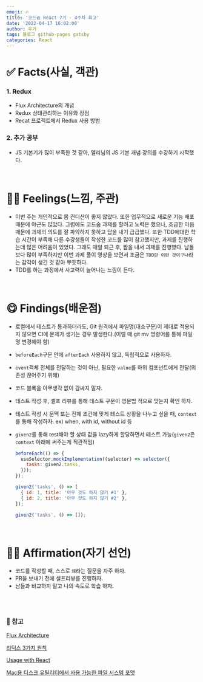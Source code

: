 ```yaml
---
emoji: 🔥
title: '코드숨 React 7기 - 4주차 회고'
date: '2022-04-17 16:02:00'
author: 우기
tags: 블로그 github-pages gatsby
categories: React
---
```


# ✅ Facts(사실, 객관)

### 1. Redux 

- Flux Architecture의 개념
- Redux 상태관리하는 이유와 장점
- Recat 프로젝트에서 Redux 사용 방법

### 2. 추가 공부

- JS 기본기가 많이 부족한 것 같아, 엘리님의 JS 기본 개념 강의를 수강하기 시작했다.

<br>

# 🙋‍♂️ Feelings(느낌, 주관)

- 이번 주는 개인적으로 몸 컨디션이 좋지 않았다. 또한 업무적으로 새로운 기능 배포 때문에 야근도 많았다. 그럼에도 코드숨 과제를 할려고 노력은 했으나, 조급한 마음때문에 과제의 의도를 잘 파악하지 못하고 답을 내기 급급했다. 또한 TDD에대한 학습 시간이 부족해 다른 수강생들이 작성한 코드를 많이 참고했지만, 과제를 진행하는데 많은 어려움이 있었다. 그래도 매일 퇴근 후, 짬을 내서 과제를 진행했다. 남들보다 많이 부족하지만 이번 과제 풀이 영상을 보면서 조금은 `TDD란 이런 것이구나`라는 감각이 생긴 것 같아 뿌듯하다.
- TDD를 하는 과정에서 사고력이 늘어나는 느낌이 든다.


<br>

# 😋 Findings(배운점)
- 로컬에서 테스트가 통과하더라도, Git 원격에서 파일명(대소구문)이 제대로 적용되지 않으면 CI에 문제가 생기는 경우 발생한다.(이럴 때 git mv 명령어를 통해 파일명 변경해야 함)
- `beforeEach`구문 안에 `afterEach` 사용하지 않고, 독립적으로 사용하자.
- `event`객체 전체를 전달하는 것이 아닌, 필요한 `value`를 하위 컴포넌트에게 전달(의존성 끊어주기 위해)
- 코드 블록을 아무생각 없이 감싸지 말자.
- 테스트 작성 후, 셀프 리뷰를 통해 테스트 구문이 영문법 적으로 맞는지 확인 하자.
- 테스트 작성 시 문맥 또는 전제 조건에 맞게 테스트 상황을 나누고 싶을 때, `context`를 통해 작성하자. ex) when, with id, without id 등
- `given2`를 통해 test해야 할 상태 값을 lazy하게 할당하면서 테스트 가능(`given2`은 `context` 아래에 써주는게 직관적임)

  ```js
  beforeEach(() => {
    useSelector.mockImplementation((selector) => selector({
      tasks: given2.tasks,
    }));
  });

  given2('tasks', () => [
    { id: 1, title: '아무 것도 하지 않기 #1' },
    { id: 2, title: '아무 것도 하지 않기 #2' },
  ]);

  given2('tasks', () => []);

  ```



<br>

# 👨‍💻 Affirmation(자기 선언)
- 코드를 작성할 때, 스스로 `왜`라는 질문을 자주 하자.
- PR을 보내기 전에 셀프리뷰를 진행하자.
- 남들과 비교하지 말고 나의 속도로 학습 하자.


<br>
<br>

### 📕 참고
[Flux Architecture](https://haruair.github.io/flux/docs/overview.html)

[리덕스 3가지 원칙](https://redux.js.org/understanding/thinking-in-redux/three-principles)

[Usage with React](https://redux.js.org/tutorials/fundamentals/part-5-ui-react)

[Mac용 디스크 유틸리티에서 사용 가능한 파일 시스템 포맷
](https://support.apple.com/ko-kr/guide/disk-utility/dsku19ed921c/mac)


```toc

```
